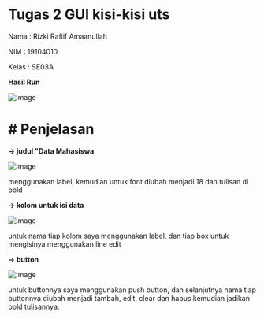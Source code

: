 # Tugas 2 GUI kisi-kisi uts

Nama  : Rizki Rafiif Amaanullah

NIM   : 19104010

Kelas : SE03A



**Hasil Run**

![image](https://user-images.githubusercontent.com/58683476/116975279-96113680-ace9-11eb-8e3b-a8b2ddbc7176.png)


# # Penjelasan

**-> judul "Data Mahasiswa**

![image](https://user-images.githubusercontent.com/58683476/116975577-133cab80-acea-11eb-95d7-925f85aba2ac.png)

menggunakan label, kemudian untuk font diubah menjadi 18 dan tulisan di bold

**-> kolom untuk isi data**

![image](https://user-images.githubusercontent.com/58683476/116975745-4aab5800-acea-11eb-948c-48a3fc1adf2d.png)

untuk nama tiap kolom saya menggunakan label, dan tiap box untuk mengisinya menggunakan line edit

**-> button**

![image](https://user-images.githubusercontent.com/58683476/116975869-82b29b00-acea-11eb-9978-22e77d761dd7.png)

untuk buttonnya saya menggunakan push button, dan selanjutnya nama tiap buttonnya diubah menjadi tambah, edit, clear dan hapus kemudian jadikan bold tulisannya.
